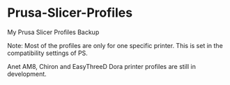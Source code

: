 # Prusa-Slicer-Profiles
My Prusa Slicer Profiles Backup

Note: Most of the profiles are only for one specific printer. This is set in the compatibility settings of PS.

Anet AM8, Chiron and EasyThreeD Dora printer profiles are still in development.
